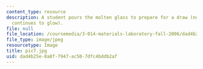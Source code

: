 ```yaml
---
content_type: resource
description: A student pours the molten glass to prepare for a draw (note the glass
  continues to glow).
file: null
file_location: /coursemedia/3-014-materials-laboratory-fall-2006/dad4b25e8a8f7947ac507dfc4bddb2af_pic7.jpg
file_type: image/jpeg
resourcetype: Image
title: pic7.jpg
uid: dad4b25e-8a8f-7947-ac50-7dfc4bddb2af
---
```

